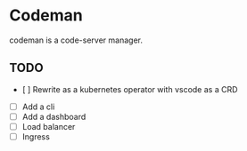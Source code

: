 # Codeman
codeman is a code-server manager.

## TODO
- [ ] Rewrite as a kubernetes operator with vscode as a CRD
- [ ] Add a cli
- [ ] Add a dashboard
- [ ] Load balancer
- [ ] Ingress
